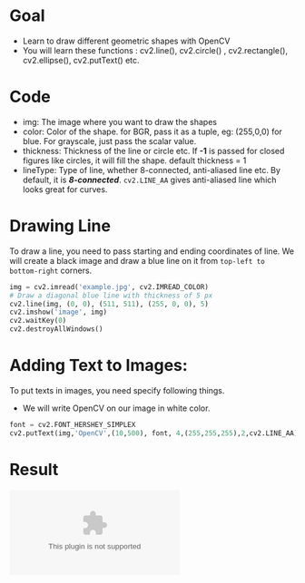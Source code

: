 # Goal
* Learn to draw different geometric shapes with OpenCV
* You will learn these functions : cv2.line(), cv2.circle() , cv2.rectangle(), cv2.ellipse(), cv2.putText() etc.
# Code
 * img: The image where you want to draw the shapes
 * color: Color of the shape. for BGR, pass it as a tuple, eg: (255,0,0) for blue. For grayscale, just pass the scalar value.
 * thickness: Thickness of the line or circle etc. If **-1** is passed for closed figures like circles, it will fill the shape. default thickness = 1
 * lineType: Type of line, whether 8-connected, anti-aliased line etc. By default, it is ***8-connected***. `cv2.LINE_AA` gives anti-aliased line which looks great for curves.
 # Drawing Line
 To draw a line, you need to pass starting and ending coordinates of line. We will create a black image and draw a blue line on it from `top-left to bottom-right` corners.
 
 ```python
img = cv2.imread('example.jpg', cv2.IMREAD_COLOR)
# Draw a diagonal blue line with thickness of 5 px
cv2.line(img, (0, 0), (511, 511), (255, 0, 0), 5)
cv2.imshow('image', img)
cv2.waitKey(0)
cv2.destroyAllWindows()
 ```
 # Adding Text to Images:
 To put texts in images, you need specify following things.
 
 * We will write OpenCV on our image in white color.
 ```python
font = cv2.FONT_HERSHEY_SIMPLEX
cv2.putText(img,'OpenCV',(10,500), font, 4,(255,255,255),2,cv2.LINE_AA)
 ```
 # Result
 ![](www.baidu.com)
